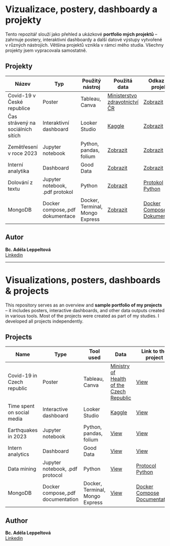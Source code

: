 # Vizualizace, postery, dashboardy a projekty

Tento repozitář slouží jako přehled a ukázkové **portfolio mých projektů** – zahrnuje postery, interaktivní dashboardy a další datové výstupy vytvořené v různých nástrojích. Většina projektů vznikla v rámci mého studia. Všechny projekty jsem vypracovala samostatně.

## Projekty

| Název                             | Typ                             | Použitý nástroj                 | Použitá data                                                                                          | Odkaz na projekt                                                                           |
| --------------------------------- | ------------------------------- | ------------------------------- | ----------------------------------------------------------------------------------------------------- | ------------------------------------------------------------------------------------------ |
| Covid-19 v České republice        | Poster                          | Tableau, Canva                  | [Ministerstvo zdravotnictví ČR](kraj-okres-nakazeni-vyleceni-umrti.csv)                               | [Zobrazit](poster-covid.pdf)                                                               |
| Čas strávený na sociálních sítích | Interaktivní dashboard          | Looker Studio                   | [Kaggle](https://www.kaggle.com/datasets/imyjoshua/average-time-spent-by-a-user-on-social-media/data) | [Zobrazit](https://lookerstudio.google.com/reporting/7fa5f932-341e-4606-8710-807beac22d81) |
| Zemětřesení v roce 2023           | Jupyter notebook                | Python, pandas, folium          | [Zobrazit](earthquakes_2023_global.csv)                                                               | [Zobrazit](earthquakes-analysis.ipynb)                                                     |
| Interní analytika                 | Dashboard                       | Good Data                       | [Zobrazit](interni_analytika.xlsx)                                                                    | [Zobrazit](dashboard-good-data.pdf)                                                        |
| Dolování z textu                  | Jupyter notebook, .pdf protokol | Python                          | [Zobrazit](bmu58.txt)                                                                                 | [Protokol](LeppeltovaAdela-DOT.pdf) [Python](LeppeltovaAdela-DOT.ipynb)                    |
| MongoDB                           | Docker compose,.pdf dokumentace | Docker, Terminal, Mongo Express | [Zobrazit](amazon_prime_users.csv)                                                                    | [Docker Compose](docker-compose.yml) [Dokumentace](Leppeltova_MongoDB.pdf)                 |

## Autor

**Bc. Adéla Leppeltová**  
[Linkedin](https://www.linkedin.com/in/adelaleppeltova/)

---

# Visualizations, posters, dashboards & projects

This repository serves as an overview and **sample portfolio of my projects** – it includes posters, interactive dashboards, and other data outputs created in various tools. Most of the projects were created as part of my studies. I developed all projects independently.

## Projects

| Name                       | Type                              | Tool used                       | Data                                                                                                  | Link to the project                                                                    |
| -------------------------- | --------------------------------- | ------------------------------- | ----------------------------------------------------------------------------------------------------- | -------------------------------------------------------------------------------------- |
| Covid-19 in Czech republic | Poster                            | Tableau, Canva                  | [Ministry of Health of the Czech Republic](kraj-okres-nakazeni-vyleceni-umrti.csv)                    | [View](poster-covid.pdf)                                                               |
| Time spent on social media | Interactive dashboard             | Looker Studio                   | [Kaggle](https://www.kaggle.com/datasets/imyjoshua/average-time-spent-by-a-user-on-social-media/data) | [View](https://lookerstudio.google.com/reporting/7fa5f932-341e-4606-8710-807beac22d81) |
| Earthquakes in 2023        | Jupyter notebook                  | Python, pandas, folium          | [View](earthquakes_2023_global.csv)                                                                   | [View](earthquakes-analysis.ipynb)                                                     |
| Intern analytics           | Dashboard                         | Good Data                       | [View](interni_analytika.xlsx)                                                                        | [View](dashboard-good-data.pdf)                                                        |
| Data mining                | Jupyter notebook, .pdf protocol   | Python                          | [View](bmu58.txt)                                                                                     | [Protocol](LeppeltovaAdela-DOT.pdf) [Python](LeppeltovaAdela-DOT.ipynb)                |
| MongoDB                    | Docker compose,.pdf documentation | Docker, Terminal, Mongo Express | [View](amazon_prime_users.csv)                                                                        | [Docker Compose](docker-compose.yml) [Documentation](Leppeltova_MongoDB.pdf)           |

## Author

**Bc. Adéla Leppeltová**  
[Linkedin](https://www.linkedin.com/in/adelaleppeltova/)
